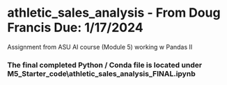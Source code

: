 # athletic_sales_analysis - From Doug Francis Due: 1/17/2024
Assignment from ASU AI course (Module 5) working w Pandas II

### The final completed Python / Conda file is located under M5_Starter_code\athletic_sales_analysis_FINAL.ipynb
